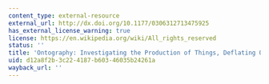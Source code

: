 ```yaml
---
content_type: external-resource
external_url: http://dx.doi.org/10.1177/0306312713475925
has_external_license_warning: true
license: https://en.wikipedia.org/wiki/All_rights_reserved
status: ''
title: 'Ontography: Investigating the Production of Things, Deflating Ontology'
uid: d12a8f2b-3c22-4187-b603-46035b24261a
wayback_url: ''
---
```

